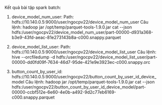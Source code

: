 Kết quả bài tập spark batch:
1. device_model_num_user: Path: hdfs://10.140.0.5:9000/user/ngocpv22/device_model_num_user
   Câu lệnh:
   hadoop jar /opt/temp/parquet-tools-1.9.0.jar cat --json hdfs:/user/ngocpv22/device_model_num_user/part-00000-d931a368-b3e9-43fd-aeac-81e273143b8a-c000.snappy.parquet

2. device_model_list_user: Path: hdfs://10.140.0.5:9000/user/ngocpv22/device_model_list_user 
   Câu lệnh:
   hive --orcfiledump -d hdfs:/user/ngocpv22/device_model_list_user/part-00000-dd0fd09f-7634-46d7-95de-421e9e3923ec-c000.snappy.orc

3. button_count_by_user_id: hdfs://10.140.0.5:9000/user/ngocpv22/button_count_by_user_id_device_model 
   Câu lệnh:
   hadoop jar /opt/temp/parquet-tools-1.9.0.jar cat --json hdfs:/user/ngocpv22/button_count_by_user_id_device_model/part-00000-ccbf512e-6e60-4e0b-a492-9d2c77eb6169-c000.snappy.parquet
   
